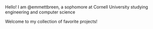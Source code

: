 Hello! I am @emmettbreen, a sophomore at Cornell University studying engineering and computer science

Welcome to my collection of favorite projects!
